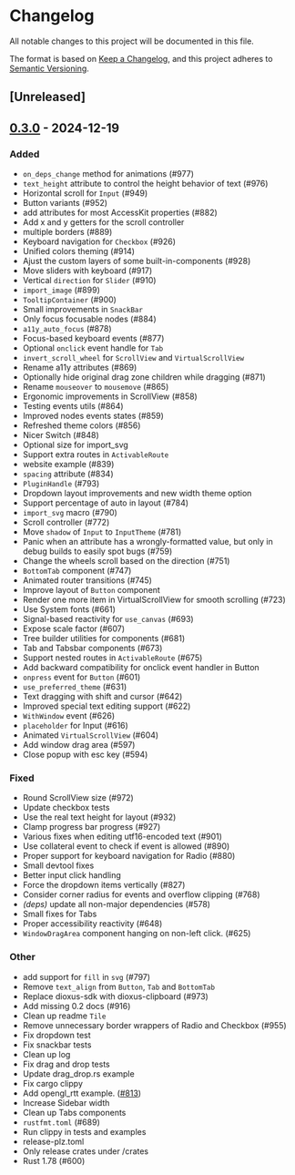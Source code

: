 # Changelog

All notable changes to this project will be documented in this file.

The format is based on [Keep a Changelog](https://keepachangelog.com/en/1.0.0/),
and this project adheres to [Semantic Versioning](https://semver.org/spec/v2.0.0.html).

## [Unreleased]

## [0.3.0](https://github.com/marc2332/freya/compare/freya-components-v0.2.1...freya-components-v0.3.0) - 2024-12-19

### Added

- `on_deps_change` method for animations (#977)
- `text_height` attribute to control the height behavior of text (#976)
- Horizontal scroll for `Input` (#949)
- Button variants (#952)
- add attributes for most AccessKit properties (#882)
- Add x and y getters for the scroll controller
- multiple borders (#889)
- Keyboard navigation for `Checkbox` (#926)
- Unified colors theming (#914)
- Ajust the custom layers of some built-in-components (#928)
- Move sliders with keyboard (#917)
- Vertical `direction` for `Slider` (#910)
- `import_image` (#899)
- `TooltipContainer` (#900)
- Small improvements in `SnackBar`
- Only focus focusable nodes (#884)
- `a11y_auto_focus` (#878)
- Focus-based keyboard events (#877)
- Optional `onclick` event handle for `Tab`
- `invert_scroll_wheel` for `ScrollView` and `VirtualScrollView`
- Rename a11y attributes (#869)
- Optionally hide original drag zone children while dragging (#871)
- Rename `mouseover` to `mousemove` (#865)
- Ergonomic improvements in ScrollView (#858)
- Testing events utils (#864)
- Improved nodes events states (#859)
- Refreshed theme colors (#856)
- Nicer Switch (#848)
- Optional size for import_svg
- Support extra routes in `ActivableRoute`
- website example (#839)
- `spacing` attribute (#834)
- `PluginHandle` (#793)
- Dropdown layout improvements and new width theme option
- Support percentage of auto in layout (#784)
- `import_svg` macro (#790)
- Scroll controller (#772)
- Move `shadow` of `Input` to `InputTheme` (#781)
- Panic when an attribute has a wrongly-formatted value, but only in debug builds to easily spot bugs (#759)
- Change the wheels scroll based on the direction (#751)
- `BottomTab` component (#747)
- Animated router transitions (#745)
- Improve layout of `Button` component
- Render one more item in VirtualScrollView for smooth scrolling (#723)
- Use System fonts (#661)
- Signal-based reactivity for `use_canvas` (#693)
- Expose scale factor (#607)
- Tree builder utilities for components (#681)
- Tab and Tabsbar components (#673)
- Support nested routes in `ActivableRoute` (#675)
- Add backward compatibility for onclick event handler in Button
- `onpress` event for `Button` (#601)
- `use_preferred_theme` (#631)
- Text dragging with shift and cursor (#642)
- Improved special text editing support (#622)
- `WithWindow` event (#626)
- `placeholder` for Input (#616)
- Animated `VirtualScrollView` (#604)
- Add window drag area (#597)
- Close popup with esc key (#594)

### Fixed

- Round ScrollView size (#972)
- Update checkbox tests
- Use the real text height for layout (#932)
- Clamp progress bar progress (#927)
- Various fixes when editing utf16-encoded text (#901)
- Use collateral event to check if event is allowed (#890)
- Proper support for keyboard navigation for Radio (#880)
- Small devtool fixes
- Better input click handling
- Force the dropdown items vertically (#827)
- Consider corner radius for events and overflow clipping (#768)
- *(deps)* update all non-major dependencies (#578)
- Small fixes for Tabs
- Proper accessibility reactivity (#648)
- `WindowDragArea` component hanging on non-left click. (#625)

### Other

- add support for `fill` in `svg` (#797)
- Remove `text_align` from `Button`, `Tab` and `BottomTab`
- Replace dioxus-sdk with dioxus-clipboard (#973)
- Add missing 0.2 docs (#916)
- Clean up readme `Tile`
- Remove unnecessary border wrappers of Radio and Checkbox (#955)
- Fix dropdown test
- Fix snackbar tests
- Clean up log
- Fix drag and drop tests
- Update drag_drop.rs example
- Fix cargo clippy
- Add opengl_rtt example. ([#813](https://github.com/marc2332/freya/pull/813))
- Increase Sidebar width
- Clean up Tabs components
- `rustfmt.toml` (#689)
- Run clippy in tests and examples
- release-plz.toml
- Only release crates under /crates
- Rust 1.78 (#600)
